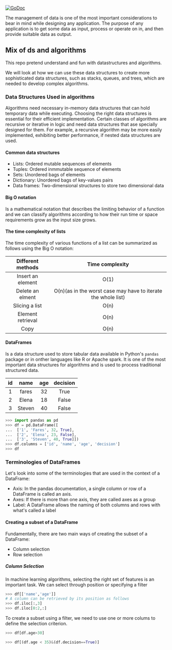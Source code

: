 [![GoDoc](https://godoc.org/github.com/emirpasic/gods?status.svg)](https://godoc.org/github.com/emirpasic/gods)

The management of data is one of the most important considerations to bear in mind while designing
any application. The purpose of any application is to get some data as input, process or operate
on in, and then provide suitable data as output.

## Mix of ds and algorithms 
This repo pretend understand and fun with datastructures and algorithms.

We will look at how we can use these data structures to create more sophisticated data structures, such as stacks, queues,
and trees, which are needed to develop complex algorithms.

### Data Structures Used in algorithms
Algorithms need necessary in-memory data structures that can hold temporary data while executing. Choosing the right data
structures is essential for their efficient implementation. Certain classes of algorithms are recursive or iterative in logic and need data structures that ase specially designed for them.
For example, a recursive algorithm may be more easily implemented, exhibiting better performance, if nested data structures are used. 

#### Common data structures
  * Lists: Ordered mutable sequences of elements 
  * Tuples: Ordered inmmutable sequence of elements 
  * Sets: Unordered bags of elements 
  * Dictionary: Unordered bags of key-values pairs 
  * Data frames: Two-dimensional structures to store two dimensional data 

#### Big O notation
Is a mathematical notation that describes the limiting behavior of a function and we can 
classify algorithms according to how their run time or space requirements grow as the 
input size grows.


#### The time complexity of lists 
The time complexity of various functions of a list can be summarized as follows using the 
Big O notation:

| Different methods                 | Time complexity  |
| :-------------------------------: | :--------------: | 
| Insert an element                 | O(1)             | 
| Delete an elment                  | O(n)(as in the worst case may have to iterate the whole list)  | 
| Slicing a list                    | O(n)  | 
| Element retrieval                | O(n)  | 
| Copy                               | O(n)  | 

#### DataFrames
Is a data structure used to store tabular data available in Python's `pandas`
package or in onther languages like R or Apache spark. It is one of the most 
important data structures for algorithms and is used to process traditional structured data.

|id   |  name  |  age |  decision  |
|:---:|:------:|:----:|:----------:|
|1    |fares   |32    |True        |
|2    |Elena   |18    |False       |
|3    |Steven  |40    |False       | 

```python
>>> import pandas as pd
>>> df = pd.DataFrame([
...  ['1', 'Fares', 32, True],
...  ['2', 'Elena', 23, False],
...  ['3', 'Steven', 40, True]])
>>> df.columns = ['id', 'name', 'age', 'decision']
>>> df
```

### Terminologies of DataFrames
Let's look into some of the terminologies that are used in the context of a DataFrame:
 * Axis: In the pandas documentation, a single column or row of a DataFrame is called an axis.
 * Axes: If there is more than one axis, they are called axes as a group
 * Label: A DataFrame allows the naming of both columns and rows with what's called a label

#### Creating a subset of a DataFrame
Fundamentally, there are two main ways of creating the subset of a DataFrame:
 * Column selection
 * Row selection
##### Column Selection
In machine learning algorithms, selecting the right set of features is an important
task. We can select through position or specifying a filter 
```python
>>> df[['name','age']]
# A column can be retrieved by its position as follows 
>>> df.iloc[:,3]
>>> df.iloc[0:2,:]
```
To create a subset using a filter, we need to use one or more colums to define 
the selection criterion.
```python
>>> df[df.age>30]

>>> df[(df.age < 35)&(df.decision==True)]
```


